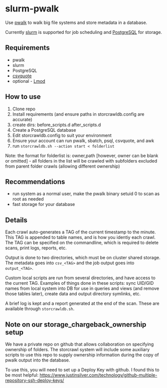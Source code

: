 # slurm-pwalk
Use [pwalk](https://github.com/fizwit/filesystem-reporting-tools) to walk big file systems and store metadata in a database.

Currently [slurm](https://slurm.schedmd.com/) is supported for job scheduling and [PostgreSQL](https://www.postgresql.org/) for storage.

## Requirements
* pwalk
* slurm
* PostgreSQL
* [csvquote](https://github.com/dbro/csvquote)
* optional - [Lmod](https://github.com/TACC/Lmod)

## How to use
1. Clone repo
2. Install requirements (and ensure paths in storcrawldb.config are accurate)
3. create dirs: before_scripts.d after_scripts.d
4. Create a PostgreSQL database
5. Edit storcrawldb.config to suit your environment
6. Ensure your account can run pwalk, sbatch, psql, csvquote, and awk
7. run `storcrawldb.sh --action start < folderlist`

Note: the format for folderlist is: owner,path [however, owner can be blank or omitted] - all folders in the list will be crawled with subfolders excluded from parent folder crawls (allowing different ownership)

## Recommendations
* run system as a normal user, make the pwalk binary setuid 0 to scan as root as needed
* fast storage for your database

## Details
Each crawl auto-generates a TAG of the current timestamp to the minute. This TAG is appended to table names, and is how you identiy each crawl. The TAG can be specified on the commandline, which is required to delete scans, print logs, reports, etc.

Output is done to two directories, which must be on cluster shared storage. The metadata goes into `csv_<TAG>` and the job output goes into `output_<TAG>`.

Custom local scripts are run from several directories, and have access to the current TAG. Examples of things done in these scripts: sync UID/GID names from local system into DB for use in queries and views (and remove those tables later), create data and output directory symlinks, etc.

A brief log is kept and a report generated at the end of the scan. These are available through `storcrawldb.sh`.

## Note on our storage_chargeback_ownership setup
We have a private repo on github that allows collaboration on specifying ownership of folders. The storcrawl system will include some auxiliary scripts to use this repo to supply ownership information during the copy of pwalk output into the database.

To use this, you will need to set up a Deploy Key with github. I found this to be most helpful:
https://www.justinsilver.com/technology/github-multiple-repository-ssh-deploy-keys/
